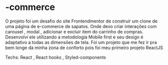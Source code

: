 # -commerce

O projeto foi um desafio do site Frontendmentor de construir um clone de uma página de e-commerce de sapatos.
Onde devo criar interações com carousel , modal , adicionar e excluir item do carrinho de compras.
Desenvolvi ele utilizando a metodologia Mobile first e seu design é adaptativo a todas as dimensões de tela.
Foi um projeto que me fez ir pra bem longe da minha zona de conforto pois foi meu primeiro projeto ReactJS

Techs: React , React hooks , Styled-components
